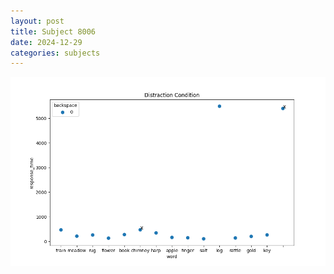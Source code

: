 ```yaml
---
layout: post
title: Subject 8006
date: 2024-12-29
categories: subjects
---
```


![](data/8006/run-4/8006_rt_acc_fuzzy_delay.png)
